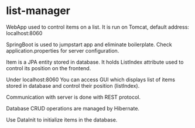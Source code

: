 # list-manager
WebApp used to control items on a list.
It is run on Tomcat, default address: localhost:8060

SpringBoot is used to jumpstart app and eliminate boilerplate. Check application.properties for server configuration.

Item is a JPA entity stored in database.
It holds ListIndex attribute used to control its position on the frontend.

Under localhost:8060 You can access GUI which displays list of items stored in database and control their position (listIndex).

Communication with server is done with REST protocol.

Database CRUD operations are managed by Hibernate.

Use DataInit to initialize items in the database.
